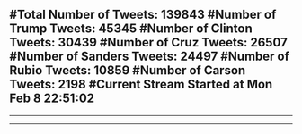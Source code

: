 #Total Number of Tweets: 139843 
#Number of Trump Tweets: 45345
#Number of Clinton Tweets: 30439
#Number of Cruz Tweets: 26507
#Number of Sanders Tweets: 24497
#Number of Rubio Tweets: 10859
#Number of Carson Tweets: 2198
#Current Stream Started at Mon Feb  8 22:51:02
---
---
---
